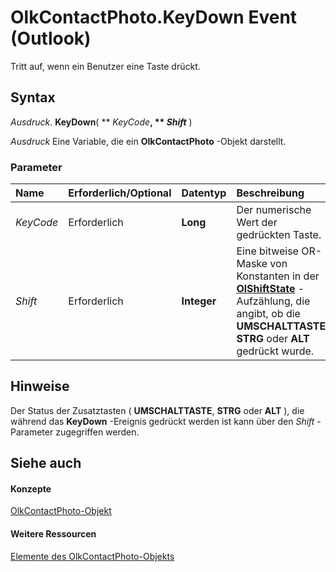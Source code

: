 
# OlkContactPhoto.KeyDown Event (Outlook)

Tritt auf, wenn ein Benutzer eine Taste drückt.


## Syntax

 _Ausdruck_. **KeyDown**( ** _KeyCode_**, ** _Shift_** )

 _Ausdruck_ Eine Variable, die ein **OlkContactPhoto** -Objekt darstellt.


### Parameter



|**Name**|**Erforderlich/Optional**|**Datentyp**|**Beschreibung**|
|:-----|:-----|:-----|:-----|
| _KeyCode_|Erforderlich|**Long**|Der numerische Wert der gedrückten Taste.|
| _Shift_|Erforderlich|**Integer**|Eine bitweise OR-Maske von Konstanten in der  **[OlShiftState](f71dd27d-6930-1450-e8e9-11ab1eace6ca.md)** -Aufzählung, die angibt, ob die **UMSCHALTTASTE**,  **STRG** oder **ALT** gedrückt wurde.|

## Hinweise

Der Status der Zusatztasten ( **UMSCHALTTASTE**,  **STRG** oder **ALT** ), die während das **KeyDown** -Ereignis gedrückt werden ist kann über den _Shift_ -Parameter zugegriffen werden.


## Siehe auch


#### Konzepte


[OlkContactPhoto-Objekt](eea9a5d0-c208-dbf9-39e1-93614fb98d1e.md)
#### Weitere Ressourcen


[Elemente des OlkContactPhoto-Objekts](http://msdn.microsoft.com/library/0da5300a-5079-c330-9b0b-1316ad11772a%28Office.15%29.aspx)